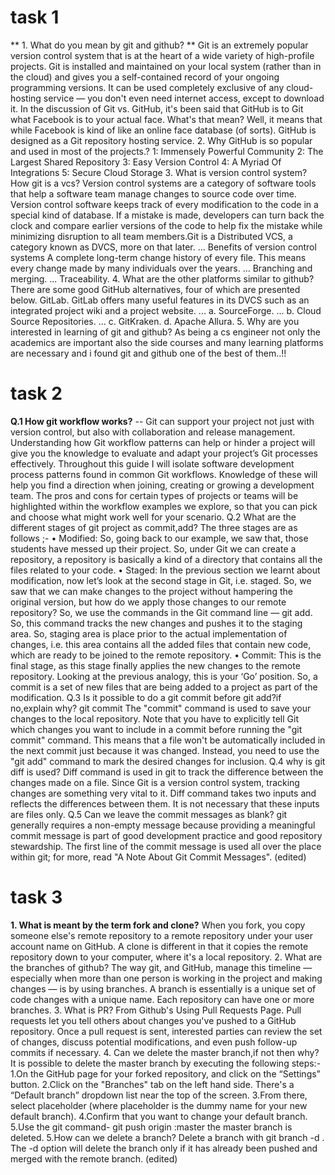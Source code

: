 # task 1

** 1. What do you mean by git and github? **
 Git is an extremely popular version control system that is at the heart of a wide variety of high-profile projects. Git is installed and maintained on your local system (rather than in the cloud) and gives you a self-contained record of your ongoing programming versions. It can be used completely exclusive of any cloud-hosting service — you don't even need internet access, except to download it.
In the discussion of Git vs. GitHub, it's been said that GitHub is to Git what Facebook is to your actual face. What's that mean? Well, it means that while Facebook is kind of like an online face database (of sorts). GitHub is designed as a Git repository hosting service.
2. Why GitHub is so popular and used in most of the projects.?
1: Immensely Powerful Community
2: The Largest Shared Repository
3: Easy Version Control
4: A Myriad Of Integrations
5: Secure Cloud Storage
3. What is version control system? How git is a vcs?
Version control systems are a category of software tools that help a software team manage changes to source code over time. Version control software keeps track of every modification to the code in a special kind of database. If a mistake is made, developers can turn back the clock and compare earlier versions of the code to help fix the mistake while minimizing disruption to all team members.Git is a Distributed VCS, a category known as DVCS, more on that later.
...
Benefits of version control systems
A complete long-term change history of every file. This means every change made by many individuals over the years. ...
Branching and merging. ...
Traceability.
4. What are the other platforms similar to github?
There are some good GitHub alternatives, four of which are presented below.
GitLab. GitLab offers many useful features in its DVCS such as an integrated project wiki and a project website. ...
a. SourceForge. ...
b. Cloud Source Repositories. ...
c. GitKraken.
d. Apache Allura.
5. Why are you interested in learning of git and github?
As being a cs engineer not only the academics  are important also the side courses and many learning platforms are necessary and i found git and github one of the best of them..!!


# task 2

**Q.1  How git workflow works?**
-- Git can support your project not just with version control, but also with collaboration and release management. Understanding how Git workflow patterns can help or hinder a project will give you the knowledge to evaluate and adapt your project’s Git processes effectively.
Throughout this guide I will isolate software development process patterns found in common Git workflows. Knowledge of these will help you find a direction when joining, creating or growing a development team. The pros and cons for certain types of projects or teams will be highlighted within the workflow examples we explore, so that you can pick and choose what might work well for your scenario.
Q.2  What are the different stages of git project as commit,add?
  The three stages are as follows ;-
  • Modified:
So, going back to our example, we saw that, those students have messed up their project. So, under Git we can create a repository, a repository is basically a kind of a directory that contains all the files related to your code.
  • Staged:
In the previous section we learnt about modification, now let’s look at the second stage in Git, i.e. staged. So, we saw that we can make changes to the project without hampering the original version, but how do we apply those changes to our remote repository? So, we use the commands in the Git command line — git add. So, this command tracks the new changes and pushes it to the staging area. So, staging area is place prior to the actual implementation of changes, i.e. this area contains all the added files that contain new code, which are ready to be joined to the remote repository.
  • Commit:
This is the final stage, as this stage finally applies the new changes to the remote repository. Looking at the previous analogy, this is your ‘Go’ position. So, a commit is a set of new files that are being added to a project as part of the modification.
Q.3 Is it possible to do a git commit before git add?if no,explain why?
  git commit
The "commit" command is used to save your changes to the local repository.
Note that you have to explicitly tell Git which changes you want to include in a commit before running the "git commit" command. This means that a file won't be automatically included in the next commit just because it was changed. Instead, you need to use the "git add" command to mark the desired changes for inclusion.
Q.4 why is git diff is used?
  Diff command is used in git to track the difference between the changes made on a file. Since Git is a version control system, tracking changes are something very vital to it. Diff command takes two inputs and reflects the differences between them. It is not necessary that these inputs are files only.
Q.5 Can we leave the commit messages as blank?
  git generally requires a non-empty message because providing a meaningful commit message is part of good development practice and good repository stewardship. The first line of the commit message is used all over the place within git; for more, read "A Note About Git Commit Messages". (edited) 

#  task 3

**1. What is meant by the term fork and clone?**
When you fork, you copy someone else's remote repository to a remote repository under your user account name on GitHub. A clone is different in that it copies the remote repository down to your computer, where it's a local repository.
2. What are the branches of github?
The way git, and GitHub, manage this timeline — especially when more than one person is working in the project and making changes — is by using branches. A branch is essentially is a unique set of code changes with a unique name. Each repository can have one or more branches.
3. What is PR?
From Github's Using Pull Requests Page. Pull requests let you tell others about changes you've pushed to a GitHub repository. Once a pull request is sent, interested parties can review the set of changes, discuss potential modifications, and even push follow-up commits if necessary.
4. Can we delete the master branch,if not then why?
It is possible to delete the master branch by executing the following steps:-
1.On the GitHub page for your forked repository, and click on the “Settings” button.
2.Click on the "Branches" tab on the left hand side. There's a “Default branch” dropdown list near the top of the screen.
3.From there, select placeholder (where placeholder is the dummy name for your new default branch).
4.Confirm that you want to change your default branch.
5.Use the git command-
git push origin :master
the master branch is deleted.
5.How can we delete a branch?
Delete a branch with git branch -d <branch> . The -d option will delete the branch only if it has already been pushed and merged with the remote branch. (edited) 


